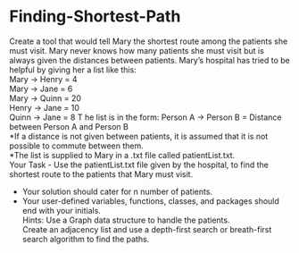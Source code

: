 # Finding-Shortest-Path
Create a tool that would tell Mary the shortest route among the patients she must visit. 
Mary never knows how many patients she must visit but is always given the distances between patients. 
Mary’s hospital has tried to be helpful by giving her a list like this:     
Mary -> Henry = 4  
Mary -> Jane = 6  
Mary -> Quinn = 20  
Henry -> Jane = 10  
Quinn -> Jane = 8     T
he list is in the form:  Person A -> Person B = Distance between Person A and Person B  
*If a distance is not given between patients, it is assumed that it is not possible to commute between them.  
*The list is supplied to Mary in a .txt file called patientList.txt.     
Your Task  - Use the patientList.txt file given by the hospital, to find the shortest route to the patients that Mary must visit. 
- Your solution should cater for n number of patients.  
- Your user-defined variables, functions, classes, and packages should end with your initials.       
Hints:  Use a Graph data structure to handle the patients.  
Create an adjacency list and use a depth-first search or breath-first search algorithm to find the paths.
